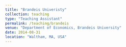 ```yaml
---
title: "Brandeis Univeristy"
collection: teaching
type: "Teaching Assistant"
permalink: /teaching/brandeis
venue: "Department of Economics, Brandeis University"
date: 2014-08-31
location: "Waltham, MA, USA"
---
```


